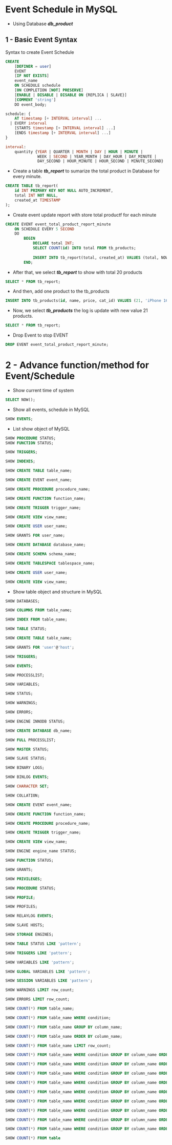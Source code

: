 # Event Schedule in MySQL

* Using Database ***db_product***


## 1 - Basic Event Syntax

Syntax to create Event Schedule

```sql
CREATE
    [DEFINER = user]
    EVENT
    [IF NOT EXISTS]
    event_name
    ON SCHEDULE schedule
    [ON COMPLETION [NOT] PRESERVE]
    [ENABLE | DISABLE | DISABLE ON {REPLICA | SLAVE}]
    [COMMENT 'string']
    DO event_body;

schedule: {
    AT timestamp [+ INTERVAL interval] ...
  | EVERY interval
    [STARTS timestamp [+ INTERVAL interval] ...]
    [ENDS timestamp [+ INTERVAL interval] ...]
}

interval:
    quantity {YEAR | QUARTER | MONTH | DAY | HOUR | MINUTE |
              WEEK | SECOND | YEAR_MONTH | DAY_HOUR | DAY_MINUTE |
              DAY_SECOND | HOUR_MINUTE | HOUR_SECOND | MINUTE_SECOND}
```

* Create a table ***tb_report*** to sumarize the total product in Database for every minute. 

```sql
CREATE TABLE tb_report(
	id INT PRIMARY KEY NOT NULL AUTO_INCREMENT,
	total INT NOT NULL,
	created_at TIMESTAMP
);
```

* Create event update report with store total productf for each minute

```sql
CREATE EVENT event_total_product_report_minute
    ON SCHEDULE EVERY 5 SECOND
    DO
        BEGIN
            DECLARE total INT;
            SELECT COUNT(id) INTO total FROM tb_products;
        
            INSERT INTO tb_report(total, created_at) VALUES (total, NOW());
  	    END;
```

* After that, we select ***tb_report*** to show with total 20 products

```sql
SELECT * FROM tb_report;
```

* And then, add one product to the tb_products
```sql
INSERT INTO tb_products(id, name, price, cat_id) VALUES (21, 'iPhone 16 PRO MAX', 2000, 4);
```

* Now, we select ***tb_products*** the log is update with new value 21 products.

```sql
SELECT * FROM tb_report;
```

* Drop Event to stop EVENT

```sql
DROP EVENT event_total_product_report_minute;
```

# 2 - Advance function/method for Event/Schedule
* Show current time of system

```sql
SELECT NOW();
```

* Show all events, schedule in MySQL

```sql
SHOW EVENTS;
```

* List show object of MySQL 
```sql
SHOW PROCEDURE STATUS;
SHOW FUNCTION STATUS;

SHOW TRIGGERS;

SHOW INDEXES;

SHOW CREATE TABLE table_name;

SHOW CREATE EVENT event_name;

SHOW CREATE PROCEDURE procedure_name;

SHOW CREATE FUNCTION function_name;

SHOW CREATE TRIGGER trigger_name;

SHOW CREATE VIEW view_name;

SHOW CREATE USER user_name;

SHOW GRANTS FOR user_name;

SHOW CREATE DATABASE database_name;

SHOW CREATE SCHEMA schema_name;

SHOW CREATE TABLESPACE tablespace_name;

SHOW CREATE USER user_name;

SHOW CREATE VIEW view_name;
```

* Show table object and structure in MySQL

```sql
SHOW DATABASES;

SHOW COLUMNS FROM table_name;

SHOW INDEX FROM table_name;

SHOW TABLE STATUS;

SHOW CREATE TABLE table_name;

SHOW GRANTS FOR 'user'@'host';

SHOW TRIGGERS;

SHOW EVENTS;

SHOW PROCESSLIST;

SHOW VARIABLES;

SHOW STATUS;

SHOW WARNINGS;

SHOW ERRORS;

SHOW ENGINE INNODB STATUS;

SHOW CREATE DATABASE db_name;

SHOW FULL PROCESSLIST;

SHOW MASTER STATUS;

SHOW SLAVE STATUS;

SHOW BINARY LOGS;

SHOW BINLOG EVENTS;

SHOW CHARACTER SET;

SHOW COLLATION;

SHOW CREATE EVENT event_name;

SHOW CREATE FUNCTION function_name;

SHOW CREATE PROCEDURE procedure_name;

SHOW CREATE TRIGGER trigger_name;

SHOW CREATE VIEW view_name;

SHOW ENGINE engine_name STATUS;

SHOW FUNCTION STATUS;

SHOW GRANTS;

SHOW PRIVILEGES;

SHOW PROCEDURE STATUS;

SHOW PROFILE;

SHOW PROFILES;

SHOW RELAYLOG EVENTS;

SHOW SLAVE HOSTS;

SHOW STORAGE ENGINES;

SHOW TABLE STATUS LIKE 'pattern';

SHOW TRIGGERS LIKE 'pattern';

SHOW VARIABLES LIKE 'pattern';

SHOW GLOBAL VARIABLES LIKE 'pattern';

SHOW SESSION VARIABLES LIKE 'pattern';

SHOW WARNINGS LIMIT row_count;

SHOW ERRORS LIMIT row_count;

SHOW COUNT(*) FROM table_name;

SHOW COUNT(*) FROM table_name WHERE condition;

SHOW COUNT(*) FROM table_name GROUP BY column_name;

SHOW COUNT(*) FROM table_name ORDER BY column_name;

SHOW COUNT(*) FROM table_name LIMIT row_count;

SHOW COUNT(*) FROM table_name WHERE condition GROUP BY column_name ORDER BY column_name LIMIT row_count;

SHOW COUNT(*) FROM table_name WHERE condition GROUP BY column_name ORDER BY column_name LIMIT row_count FOR UPDATE;

SHOW COUNT(*) FROM table_name WHERE condition GROUP BY column_name ORDER BY column_name LIMIT row_count LOCK IN SHARE MODE;

SHOW COUNT(*) FROM table_name WHERE condition GROUP BY column_name ORDER BY column_name LIMIT row_count FOR UPDATE;

SHOW COUNT(*) FROM table_name WHERE condition GROUP BY column_name ORDER BY column_name LIMIT row_count LOCK IN SHARE MODE;

SHOW COUNT(*) FROM table_name WHERE condition GROUP BY column_name ORDER BY column_name LIMIT row_count FOR UPDATE;

SHOW COUNT(*) FROM table_name WHERE condition GROUP BY column_name ORDER BY column_name LIMIT row_count LOCK IN SHARE MODE;

SHOW COUNT(*) FROM table_name WHERE condition GROUP BY column_name ORDER BY column_name LIMIT row_count FOR UPDATE;

SHOW COUNT(*) FROM table_name WHERE condition GROUP BY column_name ORDER BY column_name LIMIT row_count LOCK IN SHARE MODE;

SHOW COUNT(*) FROM table
```